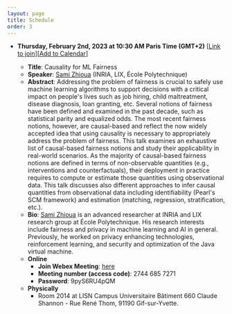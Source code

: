 ```yaml
---
layout: page
title: Schedule
order: 3
---
```


<!-- ## Upcoming Seminar Presentations -->

* **Thursday, February 2nd, 2023 at 10:30 AM Paris Time (GMT+2)** [[Link to join](https://inria.webex.com/inria-en/j.php?MTID=mb0a1b91531f6bab0d3a8d4c470cf0e6d)][[Add to Calendar](/files/Zhioua.ics)]
  - **Title**: Causality for ML Fairness
  - **Speaker**: [Sami Zhioua](http://www.lix.polytechnique.fr/Labo/Sami.ZHIOUA/) (INRIA, LIX, École Polytechnique)
  - **Abstract**: Addressing the problem of fairness is crucial to safely use machine learning algorithms to support decisions with a critical impact on people's lives such as job hiring, child maltreatment, disease diagnosis, loan granting, etc. Several notions of fairness have been defined and examined in the past decade, such as statistical parity and equalized odds. The most recent fairness notions, however, are causal-based and reflect the now widely accepted idea that using causality is necessary to appropriately address the problem of fairness. This talk examines an exhaustive list of causal-based fairness notions and study their applicability in real-world scenarios. As the majority of causal-based fairness notions are defined in terms of non-observable quantities (e.g., interventions and counterfactuals), their deployment in practice requires to compute or estimate those quantities using observational data. This talk discusses also different approaches to infer causal quantities from observational data including identifiability (Pearl's SCM framework) and estimation (matching, regression, stratification, etc.).
  - **Bio**: [Sami Zhioua](http://www.lix.polytechnique.fr/Labo/Sami.ZHIOUA/) is an advanced researcher at INRIA and LIX research group at École Polytechnique. His research interests include fairness and privacy in machine learning and AI in general. Previously, he worked on privacy enhancing technologies, reinforcement learning, and security and optimization of the Java virtual machine.
  
  * **Online**
    - **Join Webex Meeting**: [here](https://inria.webex.com/inria-en/j.php?MTID=mb0a1b91531f6bab0d3a8d4c470cf0e6d)
    - **Meeting number (access code)**: 2744 685 7271
    - **Password**: 9pyS6RU4pQM
  * **Physically**
    - Room 2014 at LISN Campus Universitaire Bâtiment 660 Claude Shannon - Rue René Thom, 91190 Gif-sur-Yvette.
  